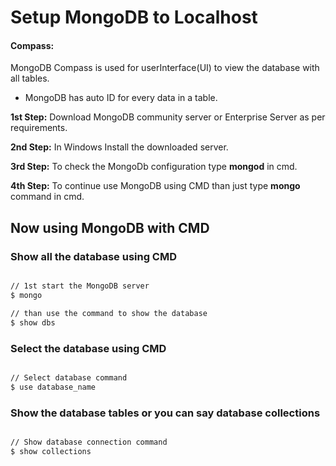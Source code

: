# Setup MongoDB to Localhost
#### Compass: 
MongoDB Compass is used for userInterface(UI) to view the database with all tables.
* MongoDB has auto ID for every data in a table.

__1st Step:__ Download MongoDB community server or Enterprise Server as per requirements.

__2nd Step:__ In Windows Install the downloaded server.

__3rd Step:__ To check the MongoDb configuration type __mongod__ in cmd.

__4th Step:__ To continue use MongoDB using CMD than just type __mongo__ command in cmd.

## Now using MongoDB with CMD

### Show all the database using CMD
```cmd

// 1st start the MongoDB server
$ mongo

// than use the command to show the database
$ show dbs

```
### Select the database using CMD
```cmd

// Select database command
$ use database_name

```
### Show the database tables or you can say database collections
```cmd

// Show database connection command
$ show collections

```
